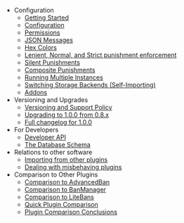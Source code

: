 * Configuration
  * [Getting Started](Getting-Started)
  * [Configuration](Configuration)
  * [Permissions](Permissions)
  * [JSON Messages](JSON-Messages)
  * [Hex Colors](Color-Codes)
  * [Lenient, Normal, and Strict punishment enforcement](Punishment-Enforcement_-Lenient,-Normal,-and-Strict-settings)
  * [Silent Punishments](Silent-Punishments)
  * [Composite Punishments](Guide-to-Composite-Punishments)
  * [Running Multiple Instances](Running-Multiple-Instances)
  * [Switching Storage Backends (Self-Importing)](Self-Importing)
  * [Addons](Addons)
* Versioning and Upgrades
  * [Versioning and Support Policy](Versioning-and-Support-Policies)
  * [Upgrading to 1.0.0 from 0.8.x](Upgrading-to-LibertyBans-1.0.0-from-0.8.x)
  * [Full changelog for 1.0.0](Changes-in-LibertyBans-1.0.0)
* For Developers
  * [Developer API](Developer-API)
  * [The Database Schema](The-Database-Schema)
* Relations to other software
  * [Importing from other plugins](Importing-from-Other-Plugins)
  * [Dealing with misbehaving plugins](Event-was-previously-blocked-by-the-server-or-another-plugin...)
* Comparison to Other Plugins
  * [Comparison to AdvancedBan](Comparison-to-AdvancedBan)
  * [Comparison to BanManager](Comparison-to-BanManager)
  * [Comparison to LiteBans](Comparison-to-LiteBans)
  * [Quick Plugin Comparison](Quick-Plugin-Comparison)
  * [Plugin Comparison Conclusions](Plugin-Comparison-Conclusions)
